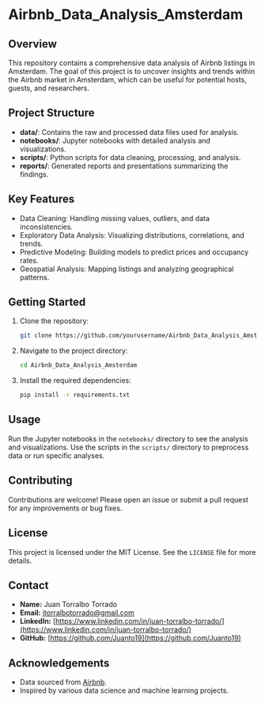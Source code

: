 # Airbnb_Data_Analysis_Amsterdam
 
## Overview

This repository contains a comprehensive data analysis of Airbnb listings in Amsterdam. The goal of this project is to uncover insights and trends within the Airbnb market in Amsterdam, which can be useful for potential hosts, guests, and researchers.

## Project Structure

- **data/**: Contains the raw and processed data files used for analysis.
- **notebooks/**: Jupyter notebooks with detailed analysis and visualizations.
- **scripts/**: Python scripts for data cleaning, processing, and analysis.
- **reports/**: Generated reports and presentations summarizing the findings.

## Key Features

- Data Cleaning: Handling missing values, outliers, and data inconsistencies.
- Exploratory Data Analysis: Visualizing distributions, correlations, and trends.
- Predictive Modeling: Building models to predict prices and occupancy rates.
- Geospatial Analysis: Mapping listings and analyzing geographical patterns.

## Getting Started

1. Clone the repository:
    ```bash
    git clone https://github.com/yourusername/Airbnb_Data_Analysis_Amsterdam.git
    ```
2. Navigate to the project directory:
    ```bash
    cd Airbnb_Data_Analysis_Amsterdam
    ```
3. Install the required dependencies:
    ```bash
    pip install -r requirements.txt
    ```

## Usage

Run the Jupyter notebooks in the `notebooks/` directory to see the analysis and visualizations. Use the scripts in the `scripts/` directory to preprocess data or run specific analyses.

## Contributing

Contributions are welcome! Please open an issue or submit a pull request for any improvements or bug fixes.

## License

This project is licensed under the MIT License. See the `LICENSE` file for more details.

## Contact

- **Name:** Juan Torralbo Torrado
- **Email:** jtorralbotorrado@gmail.com
- **LinkedIn:**  [https://www.linkedin.com/in/juan-torralbo-torrado/](https://www.linkedin.com/in/juan-torralbo-torrado/)
- **GitHub:** [https://github.com/Juanto19](https://github.com/Juanto19)

## Acknowledgements

- Data sourced from [Airbnb](https://www.airbnb.com/).
- Inspired by various data science and machine learning projects.
